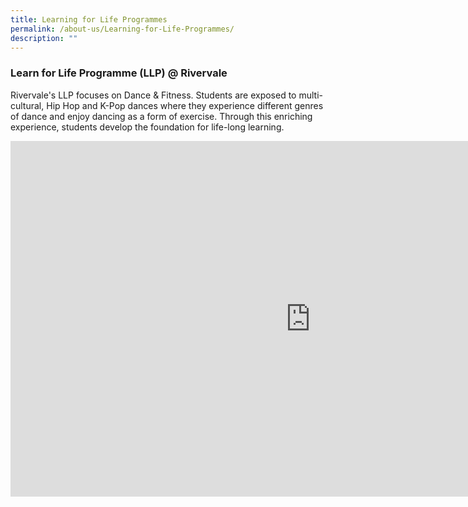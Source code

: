 ```yaml
---
title: Learning for Life Programmes
permalink: /about-us/Learning-for-Life-Programmes/
description: ""
---
```

### **Learn for Life Programme (LLP) @ Rivervale**


Rivervale's LLP focuses on Dance &amp; Fitness. Students are exposed to multi-cultural, Hip Hop and K-Pop dances where they experience different genres of dance and enjoy dancing as a form of exercise. Through this enriching experience, students develop the foundation for life-long learning.

<iframe allowfullscreen="true" height="569" width="960" frameborder="0" src="https://docs.google.com/presentation/d/e/2PACX-1vT3Dtjv9E6IFuXe-4cynNZa7I0IJuB1DUeQGYXJAKjFqGVSMMULdmFLT3V2PMvR1B_1aiKRulm9m-wI/embed?start=false&amp;loop=false&amp;delayms=3000"></iframe>